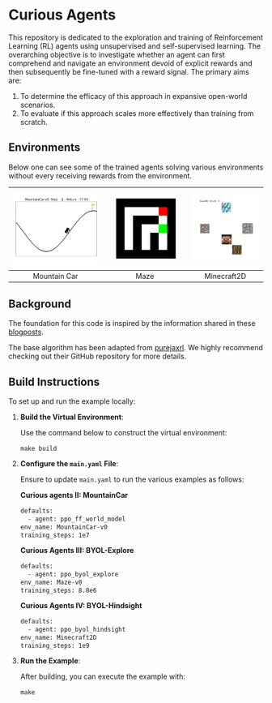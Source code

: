 # Curious Agents

This repository is dedicated to the exploration and training of Reinforcement Learning (RL) agents using unsupervised and self-supervised learning. The overarching objective is to investigate whether an agent can first comprehend and navigate an environment devoid of explicit rewards and then subsequently be fine-tuned with a reward signal. The primary aims are:

1. To determine the efficacy of this approach in expansive open-world scenarios.
2. To evaluate if this approach scales more effectively than training from scratch.


## Environments
Below one can see some of the trained agents solving various environments without every receiving rewards from the environment.

| <img src="./imgs/mountaincar.gif" width="600"> | <img src="./imgs/maze.gif" width="610"> | <img src="./imgs/minecraft2d.gif" width="350"> |
|:----------------------------------------------:|:--------------------------------------:|:----------------------------------------------:|
|                 Mountain Car                   |                 Maze                    |                 Minecraft2D                    |




## Background

The foundation for this code is inspired by the information shared in these [blogposts](https://medium.com/@dries.epos/curious-agents-ebfee02ef024). 

The base algorithm has been adapted from [purejaxrl](https://github.com/luchris429/purejaxrl). We highly recommend checking out their GitHub repository for more details.

## Build Instructions

To set up and run the example locally:

1. **Build the Virtual Environment**:

    Use the command below to construct the virtual environment:

    ```
    make build
    ```

2. **Configure the `main.yaml` File**:

    Ensure to update `main.yaml` to run the various examples as follows:
    
    **Curious agents II: MountainCar**
    ```
    defaults:
      - agent: ppo_ff_world_model
    env_name: MountainCar-v0
    training_steps: 1e7
    ```
    **Curious Agents III: BYOL-Explore**
    ```
    defaults:
      - agent: ppo_byol_explore
    env_name: Maze-v0
    training_steps: 8.8e6
    ```
    **Curious Agents IV: BYOL-Hindsight**
    ```
    defaults:
      - agent: ppo_byol_hindsight
    env_name: Minecraft2D
    training_steps: 1e9
    ```

3. **Run the Example**:

    After building, you can execute the example with:

    ```
    make
    ```


